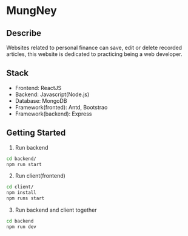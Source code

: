 # MungNey 
## Describe

Websites related to personal finance can save, edit or delete recorded articles, this website is dedicated to practicing being a web developer.

## Stack
- Frontend: ReactJS
- Backend: Javascript(Node.js)
- Database: MongoDB
- Framework(fronted): Antd, Bootstrao
- Framework(backend): Express
## Getting Started

1. Run backend
```bash
cd backend/
npm run start
```

2. Run client(frontend)
```bash
cd client/
npm install
npm runs start
```

3. Run backend and client together
```bash
cd backend
npm run dev 

